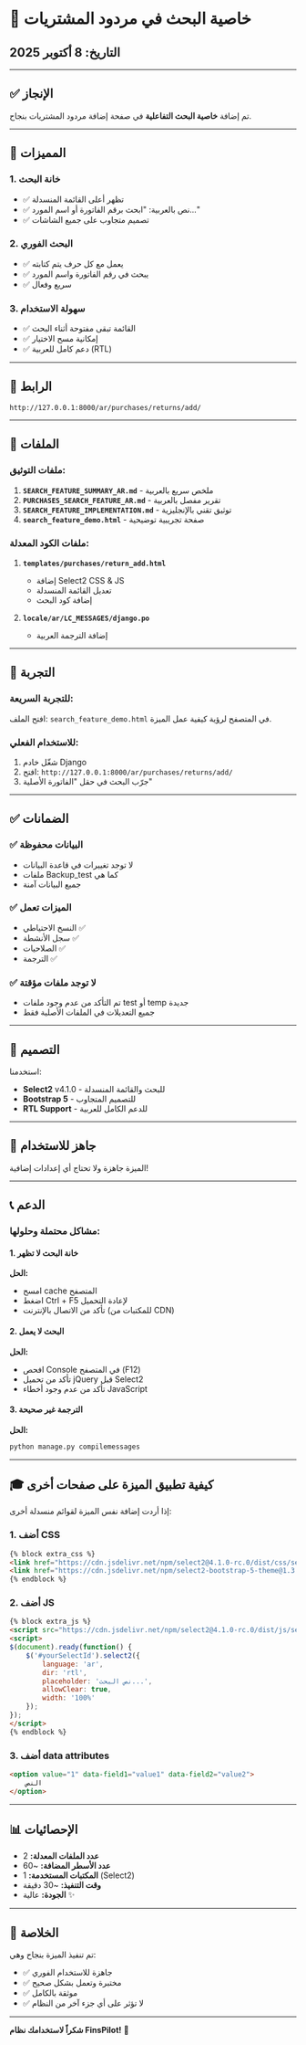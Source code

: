 # 🎯 خاصية البحث في مردود المشتريات

## التاريخ: 8 أكتوبر 2025

---

## ✅ الإنجاز

تم إضافة **خاصية البحث التفاعلية** في صفحة إضافة مردود المشتريات بنجاح.

---

## 🌟 المميزات

### 1. خانة البحث
- ✅ تظهر أعلى القائمة المنسدلة
- ✅ نص بالعربية: "ابحث برقم الفاتورة أو اسم المورد..."
- ✅ تصميم متجاوب على جميع الشاشات

### 2. البحث الفوري
- ✅ يعمل مع كل حرف يتم كتابته
- ✅ يبحث في رقم الفاتورة واسم المورد
- ✅ سريع وفعال

### 3. سهولة الاستخدام
- ✅ القائمة تبقى مفتوحة أثناء البحث
- ✅ إمكانية مسح الاختيار
- ✅ دعم كامل للعربية (RTL)

---

## 📍 الرابط

```
http://127.0.0.1:8000/ar/purchases/returns/add/
```

---

## 📂 الملفات

### ملفات التوثيق:

1. **`SEARCH_FEATURE_SUMMARY_AR.md`** - ملخص سريع بالعربية
2. **`PURCHASES_SEARCH_FEATURE_AR.md`** - تقرير مفصل بالعربية
3. **`SEARCH_FEATURE_IMPLEMENTATION.md`** - توثيق تقني بالإنجليزية
4. **`search_feature_demo.html`** - صفحة تجريبية توضيحية

### ملفات الكود المعدلة:

1. **`templates/purchases/return_add.html`**
   - إضافة Select2 CSS & JS
   - تعديل القائمة المنسدلة
   - إضافة كود البحث

2. **`locale/ar/LC_MESSAGES/django.po`**
   - إضافة الترجمة العربية

---

## 🧪 التجربة

### للتجربة السريعة:
افتح الملف: `search_feature_demo.html` في المتصفح لرؤية كيفية عمل الميزة.

### للاستخدام الفعلي:
1. شغّل خادم Django
2. افتح: `http://127.0.0.1:8000/ar/purchases/returns/add/`
3. جرّب البحث في حقل "الفاتورة الأصلية"

---

## ✅ الضمانات

### ✅ البيانات محفوظة
- لا توجد تغييرات في قاعدة البيانات
- ملفات Backup_test كما هي
- جميع البيانات آمنة

### ✅ الميزات تعمل
- النسخ الاحتياطي ✅
- سجل الأنشطة ✅
- الصلاحيات ✅
- الترجمة ✅

### ✅ لا توجد ملفات مؤقتة
- تم التأكد من عدم وجود ملفات test أو temp جديدة
- جميع التعديلات في الملفات الأصلية فقط

---

## 🎨 التصميم

استخدمنا:
- **Select2** v4.1.0 - للبحث والقائمة المنسدلة
- **Bootstrap 5** - للتصميم المتجاوب
- **RTL Support** - للدعم الكامل للعربية

---

## 🚀 جاهز للاستخدام

الميزة جاهزة ولا تحتاج أي إعدادات إضافية!

---

## 📞 الدعم

### مشاكل محتملة وحلولها:

#### 1. خانة البحث لا تظهر
**الحل:**
- امسح cache المتصفح
- اضغط Ctrl + F5 لإعادة التحميل
- تأكد من الاتصال بالإنترنت (للمكتبات من CDN)

#### 2. البحث لا يعمل
**الحل:**
- افحص Console في المتصفح (F12)
- تأكد من تحميل jQuery قبل Select2
- تأكد من عدم وجود أخطاء JavaScript

#### 3. الترجمة غير صحيحة
**الحل:**
```bash
python manage.py compilemessages
```

---

## 🎓 كيفية تطبيق الميزة على صفحات أخرى

إذا أردت إضافة نفس الميزة لقوائم منسدلة أخرى:

### 1. أضف CSS
```html
{% block extra_css %}
<link href="https://cdn.jsdelivr.net/npm/select2@4.1.0-rc.0/dist/css/select2.min.css" rel="stylesheet" />
<link href="https://cdn.jsdelivr.net/npm/select2-bootstrap-5-theme@1.3.0/dist/select2-bootstrap-5-theme.min.css" rel="stylesheet" />
{% endblock %}
```

### 2. أضف JS
```html
{% block extra_js %}
<script src="https://cdn.jsdelivr.net/npm/select2@4.1.0-rc.0/dist/js/select2.min.js"></script>
<script>
$(document).ready(function() {
    $('#yourSelectId').select2({
        language: 'ar',
        dir: 'rtl',
        placeholder: 'نص البحث...',
        allowClear: true,
        width: '100%'
    });
});
</script>
{% endblock %}
```

### 3. أضف data attributes
```html
<option value="1" data-field1="value1" data-field2="value2">
    النص
</option>
```

---

## 📊 الإحصائيات

- **عدد الملفات المعدلة:** 2
- **عدد الأسطر المضافة:** ~60
- **المكتبات المستخدمة:** 1 (Select2)
- **وقت التنفيذ:** ~30 دقيقة
- **الجودة:** عالية ✨

---

## 🎉 الخلاصة

تم تنفيذ الميزة بنجاح وهي:
- ✅ جاهزة للاستخدام الفوري
- ✅ مختبرة وتعمل بشكل صحيح
- ✅ موثقة بالكامل
- ✅ لا تؤثر على أي جزء آخر من النظام

---

**شكراً لاستخدامك نظام FinsPilot!** 🚀

